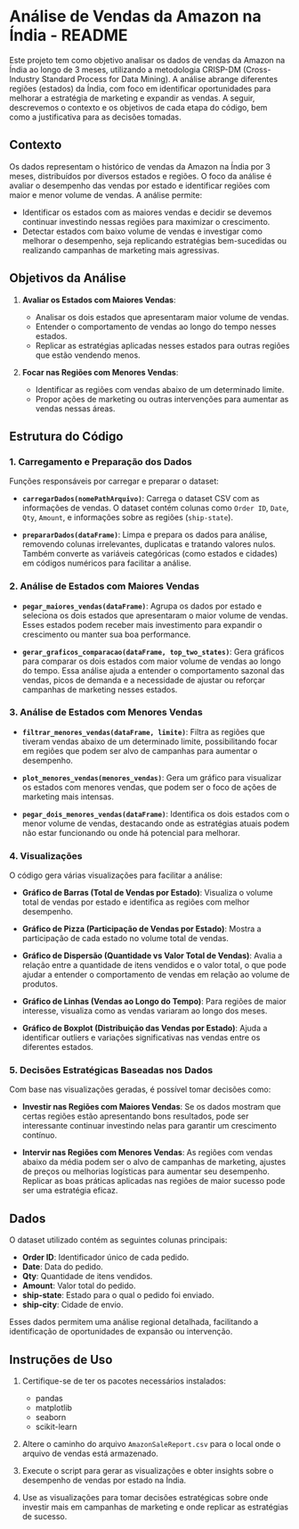 # Análise de Vendas da Amazon na Índia - README

Este projeto tem como objetivo analisar os dados de vendas da Amazon na Índia ao longo de 3 meses, utilizando a metodologia CRISP-DM (Cross-Industry Standard Process for Data Mining). A análise abrange diferentes regiões (estados) da Índia, com foco em identificar oportunidades para melhorar a estratégia de marketing e expandir as vendas. A seguir, descrevemos o contexto e os objetivos de cada etapa do código, bem como a justificativa para as decisões tomadas.

## Contexto

Os dados representam o histórico de vendas da Amazon na Índia por 3 meses, distribuídos por diversos estados e regiões. O foco da análise é avaliar o desempenho das vendas por estado e identificar regiões com maior e menor volume de vendas. A análise permite:
- Identificar os estados com as maiores vendas e decidir se devemos continuar investindo nessas regiões para maximizar o crescimento.
- Detectar estados com baixo volume de vendas e investigar como melhorar o desempenho, seja replicando estratégias bem-sucedidas ou realizando campanhas de marketing mais agressivas.

## Objetivos da Análise

1. **Avaliar os Estados com Maiores Vendas**: 
   - Analisar os dois estados que apresentaram maior volume de vendas.
   - Entender o comportamento de vendas ao longo do tempo nesses estados.
   - Replicar as estratégias aplicadas nesses estados para outras regiões que estão vendendo menos.
   
2. **Focar nas Regiões com Menores Vendas**:
   - Identificar as regiões com vendas abaixo de um determinado limite.
   - Propor ações de marketing ou outras intervenções para aumentar as vendas nessas áreas.

## Estrutura do Código

### 1. Carregamento e Preparação dos Dados

Funções responsáveis por carregar e preparar o dataset:

- **`carregarDados(nomePathArquivo)`**: Carrega o dataset CSV com as informações de vendas. O dataset contém colunas como `Order ID`, `Date`, `Qty`, `Amount`, e informações sobre as regiões (`ship-state`).
  
- **`prepararDados(dataFrame)`**: Limpa e prepara os dados para análise, removendo colunas irrelevantes, duplicatas e tratando valores nulos. Também converte as variáveis categóricas (como estados e cidades) em códigos numéricos para facilitar a análise.

### 2. Análise de Estados com Maiores Vendas

- **`pegar_maiores_vendas(dataFrame)`**: Agrupa os dados por estado e seleciona os dois estados que apresentaram o maior volume de vendas. Esses estados podem receber mais investimento para expandir o crescimento ou manter sua boa performance.

- **`gerar_graficos_comparacao(dataFrame, top_two_states)`**: Gera gráficos para comparar os dois estados com maior volume de vendas ao longo do tempo. Essa análise ajuda a entender o comportamento sazonal das vendas, picos de demanda e a necessidade de ajustar ou reforçar campanhas de marketing nesses estados.

### 3. Análise de Estados com Menores Vendas

- **`filtrar_menores_vendas(dataFrame, limite)`**: Filtra as regiões que tiveram vendas abaixo de um determinado limite, possibilitando focar em regiões que podem ser alvo de campanhas para aumentar o desempenho.

- **`plot_menores_vendas(menores_vendas)`**: Gera um gráfico para visualizar os estados com menores vendas, que podem ser o foco de ações de marketing mais intensas.

- **`pegar_dois_menores_vendas(dataFrame)`**: Identifica os dois estados com o menor volume de vendas, destacando onde as estratégias atuais podem não estar funcionando ou onde há potencial para melhorar.

### 4. Visualizações

O código gera várias visualizações para facilitar a análise:

- **Gráfico de Barras (Total de Vendas por Estado)**: Visualiza o volume total de vendas por estado e identifica as regiões com melhor desempenho.
  
- **Gráfico de Pizza (Participação de Vendas por Estado)**: Mostra a participação de cada estado no volume total de vendas.

- **Gráfico de Dispersão (Quantidade vs Valor Total de Vendas)**: Avalia a relação entre a quantidade de itens vendidos e o valor total, o que pode ajudar a entender o comportamento de vendas em relação ao volume de produtos.

- **Gráfico de Linhas (Vendas ao Longo do Tempo)**: Para regiões de maior interesse, visualiza como as vendas variaram ao longo dos meses.

- **Gráfico de Boxplot (Distribuição das Vendas por Estado)**: Ajuda a identificar outliers e variações significativas nas vendas entre os diferentes estados.

### 5. Decisões Estratégicas Baseadas nos Dados

Com base nas visualizações geradas, é possível tomar decisões como:

- **Investir nas Regiões com Maiores Vendas**: Se os dados mostram que certas regiões estão apresentando bons resultados, pode ser interessante continuar investindo nelas para garantir um crescimento contínuo.
  
- **Intervir nas Regiões com Menores Vendas**: As regiões com vendas abaixo da média podem ser o alvo de campanhas de marketing, ajustes de preços ou melhorias logísticas para aumentar seu desempenho. Replicar as boas práticas aplicadas nas regiões de maior sucesso pode ser uma estratégia eficaz.

## Dados

O dataset utilizado contém as seguintes colunas principais:
- **Order ID**: Identificador único de cada pedido.
- **Date**: Data do pedido.
- **Qty**: Quantidade de itens vendidos.
- **Amount**: Valor total do pedido.
- **ship-state**: Estado para o qual o pedido foi enviado.
- **ship-city**: Cidade de envio.
  
Esses dados permitem uma análise regional detalhada, facilitando a identificação de oportunidades de expansão ou intervenção.

## Instruções de Uso

1. Certifique-se de ter os pacotes necessários instalados:
   - pandas
   - matplotlib
   - seaborn
   - scikit-learn

2. Altere o caminho do arquivo `AmazonSaleReport.csv` para o local onde o arquivo de vendas está armazenado.

3. Execute o script para gerar as visualizações e obter insights sobre o desempenho de vendas por estado na Índia.

4. Use as visualizações para tomar decisões estratégicas sobre onde investir mais em campanhas de marketing e onde replicar as estratégias de sucesso.
